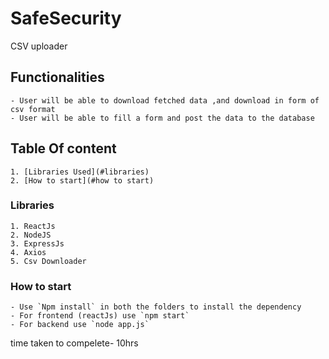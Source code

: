 # SafeSecurity
CSV uploader
## Functionalities
    - User will be able to download fetched data ,and download in form of  csv format
    - User will be able to fill a form and post the data to the database
## Table Of content
    1. [Libraries Used](#libraries)
    2. [How to start](#how to start)
    
### Libraries
    1. ReactJs
    2. NodeJS
    3. ExpressJs
    4. Axios
    5. Csv Downloader

### How to start
    - Use `Npm install` in both the folders to install the dependency
    - For frontend (reactJs) use `npm start`
    - For backend use `node app.js`


time taken to compelete- 10hrs
